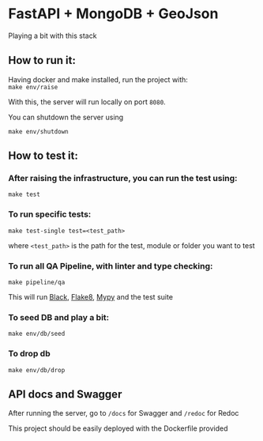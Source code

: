 # FastAPI + MongoDB + GeoJson
Playing a bit with this stack


## How to run it:

Having docker and make installed, run the project with:  
`make env/raise`

With this, the server will run locally on port `8080`.

You can shutdown the server using  

`make env/shutdown`

## How to test it:

### After raising the infrastructure, you can run the test using:
  
`make test`

### To run specific tests:

`make test-single test=<test_path>`

where `<test_path>` is the path for the test, module or folder you want to test

### To run all QA Pipeline, with linter and type checking:

`make pipeline/qa`

This will run [Black](https://black.readthedocs.io/en/stable/), [Flake8](https://flake8.pycqa.org/en/latest/), [Mypy](http://mypy-lang.org/) and the test suite

### To seed DB and play a bit:

`make env/db/seed`

### To drop db

`make env/db/drop`

## API docs and Swagger

After running the server, go to `/docs` for Swagger and `/redoc` for Redoc

This project should be easily deployed with the Dockerfile provided
